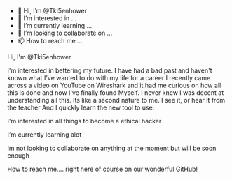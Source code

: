 - 👋 Hi, I’m @Tki5enhower
- 👀 I’m interested in ...
- 🌱 I’m currently learning ...
- 💞️ I’m looking to collaborate on ...
- 📫 How to reach me ...

<!---
Tki5enhower/Tki5enhower is a ✨ special ✨ repository because its `README.md` (this file) appears on your GitHub profile.
You can click the Preview link to take a look at your changes.
---> Hi, I'm @Tki5enhower
I'm interested in bettering my future. I have had a bad past and haven't known what I've wanted to do with my life for a career
I recently came across a video on YouTube on Wireshark and it had me curious on how all this is done and now I've finally found 
Myself. I never knew I was decent at understanding all this. Its like a second nature to me. I see it, or hear it from the teacher
And I quickly learn the new tool to use.

I'm interested in all things to become a ethical hacker

I'm currently learning alot

Im not looking to collaborate on anything at the moment but will be soon enough

How to reach me.... right here of course on our wonderful GitHub!
